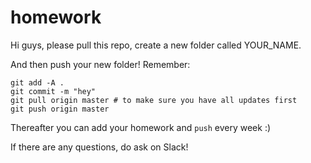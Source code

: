 # homework


Hi guys, please pull this repo, create a new folder called YOUR_NAME.

And then push your new folder! Remember:

```
git add -A .
git commit -m "hey"
git pull origin master # to make sure you have all updates first
git push origin master
```

Thereafter you can add your homework and `push` every week :)

If there are any questions, do ask on Slack!
